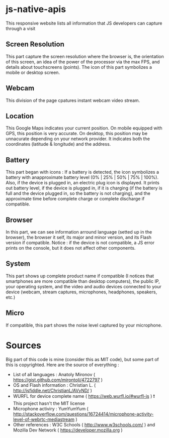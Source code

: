 # js-native-apis
This responsive website lists all information that JS developers can capture through a visit

## Screen Resolution
This part capture the screen resolution where the browser is, the orientation of this screen, an idea of the power of the processor via the max FPS, and details about touchscreens (points).
The icon of this part symbolizes a mobile or desktop screen.

## Webcam
This division of the page cpatures instant webcam video stream.

## Location
This Google Maps indicates your current position. On mobile equipped with GPS, this position is very accurate. On desktop, this position may be unnacurate depending on your network provider.
It indicates both the coordinates (latitude & longitude) and the address.

## Battery
This part began with icons : If a battery is detected, the icon symbolizes a battery with anapproximate battery level (0% | 25% | 50% | 75% | 100%). Also, if the device is plugged in, an electric plug icon is displayed.
It prints out battery level, if the device is plugged in, if it is charging (if the battery is full and the device plugged in, so the battery is not charging), and the approximate time before complete charge or complete discharge if compatible.

## Browser
In this part, we can see information arround language (setted up in the browser), the browser it self, its major and minor version, and its Flash version if compatible.
Notice : if the device is not compatible, a JS error prints on the console, but it does not affect other components.

## System
This part shows up complete product name if compatible (I notices that smartphones are more compatible than desktop computers), the public IP, your operating system, and the video and audio devices connected to your device (webcam, stream captures, microphones, headphones, speakers, etc.)

## Micro
If compatible, this part shows the noise level captured by your microphone.

# Sources
Big part of this code is mine (consider this as MIT code), but some part of this is copyrighted.
Here are the source of everything :
 * List of all languages : Anatoly Mironov ( https://gist.github.com/mirontoli/4722797 )
 * OS and Flash information : Christian L. ( http://jsfiddle.net/ChristianL/AVyND/ )
 * WURFL for device complete name ( https://web.wurfl.io/#wurfl-js )
      :heavy_exclamation_mark: This project hasn't the MIT license
 * Microphone activiry : YumYumYum ( http://stackoverflow.com/questions/16724414/microphone-activity-level-of-webrtc-mediastream )
 * Other references : W3C Schools ( http://www.w3schools.com/ ) and Mozilla Dev Network ( https://developer.mozilla.org )
 
